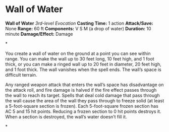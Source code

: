 # Wall of Water

**Wall of Water**
_3rd-level Evocation_
**Casting Time:** 1 action
**Attack/Save:** None
**Range:** 60 ft
**Components:** V S M (a drop of water)
**Duration:** 10 minute
**Damage/Effect:** Damage

*<p class="Core-Styles_Core-Body">You create a wall of water on the ground at a point you can see within range. You can make the wall up to 30 feet long, 10 feet high, and 1 foot thick, or you can make a ringed wall up to 20 feet in diameter, 20 feet high, and 1 foot thick. The wall vanishes when the spell ends. The wall’s space is difficult terrain.</p>
<p class="Core-Styles_Core-Body">Any ranged weapon attack that enters the wall’s space has disadvantage on the attack roll, and fire damage is halved if the fire effect passes through the wall to reach its target. Spells that deal cold damage that pass through the wall cause the area of the wall they pass through to freeze solid (at least a 5-foot-square section is frozen). Each 5-foot-square frozen section has AC 5 and 15 hit points. Reducing a frozen section to 0 hit points destroys it. When a section is destroyed, the wall’s water doesn’t fill it.</p>*